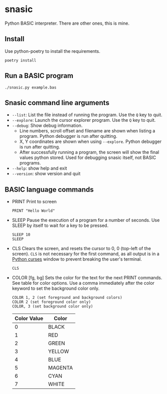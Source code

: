 # snasic

Python BASIC interpreter. There are other ones, this is mine.

## Install

Use python-poetry to install the requirements.

`poetry install`

## Run a BASIC program

`./snasic.py example.bas`

## Snasic command line arguments

- `--list`: List the file instead of running the program. Use the `Q` key to quit.
- `--explore`: Launch the cursor explorer program. Use the `Q` key to quit.
- `--debug`: Show debug information.
  - Line numbers, scroll offset and filename are shown when listing a program. Python debugger is run after quitting.
  - X, Y coordinates are shown when using `--explore`. Python debugger is run after quitting.
  - After successfully running a program, the screen will show the final values python stored. Used for debugging snasic itself, not BASIC programs.
- `--help`: show help and exit
- `--version`: show version and quit

## BASIC language commands

- PRINT
  Print to screen
  ```
  PRINT "Hello World"
  ```
- SLEEP
  Pause the execution of a program for a number of seconds. Use SLEEP by itself to
  wait for a key to be pressed.
  ```
  SLEEP 10
  SLEEP
  ```
- CLS
  Clears the screen, and resets the cursor to 0, 0 (top-left of the screen). `CLS` is not necessary for the first command, as all output is in a [Python curses](https://docs.python.org/3/library/curses.html) window to prevent breaking the user's terminal.
  ```
  CLS
  ```
 - COLOR [fg, bg]
   Sets the color for the text for the next PRINT commands. See table for color options. Use a comma immediately after the color keyword to set the background color only.
   ```
   COLOR 1, 2 (set foreground and background colors)
   COLOR 2 (set foreground color only)
   COLOR, 3 (set background color only)
   ```
   | Color Value  | Color |
   | ------------- | ------------- |
   | 0  | BLACK  |
   | 1  | RED  |
   | 2  | GREEN  |
   | 3  | YELLOW  |
   | 4  | BLUE  |
   | 5  | MAGENTA  |
   | 6  | CYAN  |
   | 7  | WHITE  |
